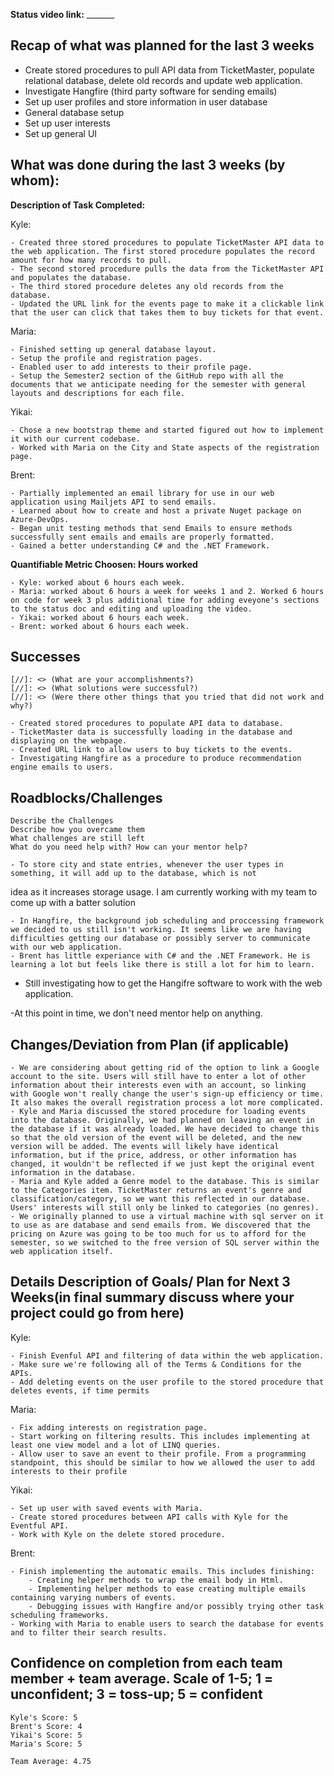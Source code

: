 <b>Status video link:</b> _______

## Recap of what was planned for the last 3 weeks
- Create stored procedures to pull API data from TicketMaster, populate relational database, delete old records and update web application.
- Investigate Hangfire (third party software for sending emails)
- Set up user profiles and store information in user database
- General database setup
- Set up user interests
- Set up general UI

## What was done during the last 3 weeks (by whom):

<b>Description of Task Completed:</b>

Kyle: 

    - Created three stored procedures to populate TicketMaster API data to the web application. The first stored procedure populates the record amount for how many records to pull.
    - The second stored procedure pulls the data from the TicketMaster API and populates the database.
    - The third stored procedure deletes any old records from the database.
    - Updated the URL link for the events page to make it a clickable link that the user can click that takes them to buy tickets for that event.
Maria:


    - Finished setting up general database layout.
    - Setup the profile and registration pages.
    - Enabled user to add interests to their profile page.
    - Setup the Semester2 section of the GitHub repo with all the documents that we anticipate needing for the semester with general layouts and descriptions for each file.
Yikai:

    - Chose a new bootstrap theme and started figured out how to implement it with our current codebase.
    - Worked with Maria on the City and State aspects of the registration page.
Brent: 

    - Partially implemented an email library for use in our web application using Mailjets API to send emails.
	- Learned about how to create and host a private Nuget package on Azure-DevOps.
	- Began unit testing methods that send Emails to ensure methods successfully sent emails and emails are properly formatted.
	- Gained a better understanding C# and the .NET Framework.
	
<b>Quantifiable  Metric Choosen: Hours worked</b>

    - Kyle: worked about 6 hours each week.
    - Maria: worked about 6 hours a week for weeks 1 and 2. Worked 6 hours on code for week 3 plus additional time for adding eveyone's sections to the status doc and editing and uploading the video.
    - Yikai: worked about 6 hours each week.
    - Brent: worked about 6 hours each week.
    
## Successes        

    [//]: <> (What are your accomplishments?)
    [//]: <> (What solutions were successful?)
    [//]: <> (Were there other things that you tried that did not work and why?)

    - Created stored procedures to populate API data to database.
    - TicketMaster data is successfully loading in the database and displaying on the webpage.
    - Created URL link to allow users to buy tickets to the events.
    - Investigating Hangfire as a procedure to produce recommendation engine emails to users.

## Roadblocks/Challenges
 
    Describe the Challenges
    Describe how you overcame them
    What challenges are still left
    What do you need help with? How can your mentor help?

    - To store city and state entries, whenever the user types in something, it will add up to the database, which is not 
idea as it increases storage usage. I am currently working with my team to come up with a batter solution

	- In Hangfire, the background job scheduling and proccessing framework we decided to us still isn't working. It seems like we are having difficulties getting our database or possibly server to communicate with our web application. 
	- Brent has little experiance with C# and the .NET Framework. He is learning a lot but feels like there is still a lot for him to learn.
- Still investigating how to get the Hangifre software to work with the web application.

-At this point in time, we don't need mentor help on anything.
    

## Changes/Deviation from Plan (if applicable)
 
    - We are considering about getting rid of the option to link a Google account to the site. Users will still have to enter a lot of other information about their interests even with an account, so linking with Google won't really change the user's sign-up efficiency or time. It also makes the overall registration process a lot more complicated.
    - Kyle and Maria discussed the stored procedure for loading events into the database. Originally, we had planned on leaving an event in the database if it was already loaded. We have decided to change this so that the old version of the event will be deleted, and the new version will be added. The events will likely have identical information, but if the price, address, or other information has changed, it wouldn't be reflected if we just kept the original event information in the database.
    - Maria and Kyle added a Genre model to the database. This is similar to the Categories item. TicketMaster returns an event's genre and classification/category, so we want this reflected in our database. Users' interests will still only be linked to categories (no genres).
    - We originally planned to use a virtual machine with sql server on it to use as are database and send emails from. We discovered that the pricing on Azure was going to be too much for us to afford for the semester, so we switched to the free version of SQL server within the web application itself.


## Details Description of Goals/ Plan for Next 3 Weeks(in final summary discuss where your project could go from here)

Kyle:

    - Finish Evenful API and filtering of data within the web application.
    - Make sure we're following all of the Terms & Conditions for the APIs.
    - Add deleting events on the user profile to the stored procedure that deletes events, if time permits
Maria:

    - Fix adding interests on registration page.
    - Start working on filtering results. This includes implementing at least one view model and a lot of LINQ queries.
    - Allow user to save an event to their profile. From a programming standpoint, this should be similar to how we allowed the user to add interests to their profile
    
Yikai:

    - Set up user with saved events with Maria.
    - Create stored procedures between API calls with Kyle for the Eventful API.
    - Work with Kyle on the delete stored procedure.
Brent:
    
    - Finish implementing the automatic emails. This includes finishing:
		- Creating helper methods to wrap the email body in Html.
		- Implementing helper methods to ease creating multiple emails containing varying numbers of events.
		- Debugging issues with Hangfire and/or possibly trying other task scheduling frameworks.
	- Working with Maria to enable users to search the database for events and to filter their search results.


## Confidence on completion from each team member + team average. Scale of 1-5; 1 = unconfident;  3 = toss-up; 5 = confident

    Kyle's Score: 5
    Brent's Score: 4
    Yikai's Score: 5
    Maria's Score: 5

    Team Average: 4.75
